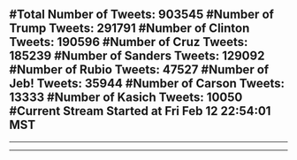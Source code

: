 #Total Number of Tweets: 903545 
#Number of Trump Tweets: 291791
#Number of Clinton Tweets: 190596
#Number of Cruz Tweets: 185239
#Number of Sanders Tweets: 129092
#Number of Rubio Tweets: 47527
#Number of Jeb! Tweets: 35944
#Number of Carson Tweets: 13333
#Number of Kasich Tweets: 10050
#Current Stream Started at Fri Feb 12 22:54:01 MST
---
---
---
